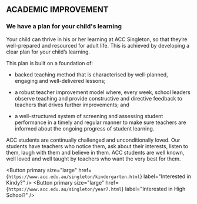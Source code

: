## ACADEMIC IMPROVEMENT
### We have a plan for your child's learning

Your child can thrive in his or her learning at ACC Singleton, so that they’re well-prepared and
resourced for adult life. This is achieved by developing a clear plan for your child’s learning.


This plan is built on a foundation of:

- backed teaching method that is characterised by well-planned, engaging and
well-delivered lessons;

- a robust teacher improvement model where, every week, school leaders observe teaching and provide constructive and directive feedback to teachers that drives further improvements;  and
  
- a well-structured system of screening and assessing student performance in a timely and regular manner to make sure teachers are informed about the ongoing progress of student learning.


ACC students are continually challenged and unconditionally loved. Our students have teachers
who notice them, ask about their interests, listen to them, laugh with them and believe in them.
ACC students are well known, well loved and well taught by teachers who want the very best for
them.
                    


<Button primary size="large" href={`https://www.acc.edu.au/singleton/kindergarten.html`} label="Interested in Kindy?" />
<Button primary size="large" href={`https://www.acc.edu.au/singleton/year7.html`} label="Interested in High School?" />

